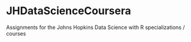 # JHDataScienceCoursera
Assignments for the Johns Hopkins Data Science with R specializations / courses
